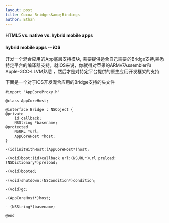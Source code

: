 ```yaml
---
layout: post
title: Cocoa Bridges&amp;Bindings
author: Ethan
---
```


#### HTML5 vs. native vs. hybrid mobile apps

#### hybrid mobile apps -- iOS
开发一个混合应用的App底层支持模块, 需要提供适合自己需要的Bridge支持,熟悉特定平台的编译器支持，就iOS来说，你就得对苹果的ARMv7Assembler和Apple-GCC-LLVM熟悉
，然后才是对特定平台提供的原生应用开发框架的支持 

下面是一个对于iOS开发混合应用的Bridge支持的头文件    

>
			    
	#import "AppCoreProxy.h"
    
    @class AppCoreHost;
    
    @interface Bridge : NSObject {
    @private
    	id callback;
    	NSString *basename;
    @protected
    	NSURL *url;
    	AppCoreHost *host;
    }
    
    -(id)initWithHost:(AppCoreHost*)host;
    
    -(void)boot:(id)callback url:(NSURL*)url preload:(NSDictionary*)preload;
    
    -(void)booted;
    
    -(void)shutdown:(NSCondition*)condition;
    
    -(void)gc;
    
    -(AppCoreHost*)host;
    
    - (NSString*)basename;
    
    @end
    